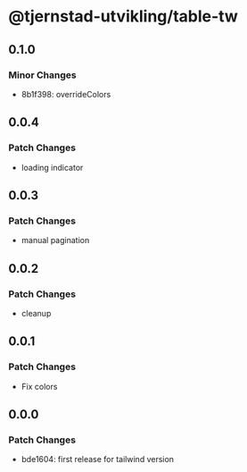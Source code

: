 # @tjernstad-utvikling/table-tw

## 0.1.0

### Minor Changes

- 8b1f398: overrideColors

## 0.0.4

### Patch Changes

- loading indicator

## 0.0.3

### Patch Changes

- manual pagination

## 0.0.2

### Patch Changes

- cleanup

## 0.0.1

### Patch Changes

- Fix colors

## 0.0.0

### Patch Changes

- bde1604: first release for tailwind version
